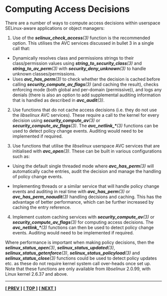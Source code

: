# Computing Access Decisions

There are a number of ways to compute access decisions within userspace
SELinux-aware applications or object managers:

1.  Use of the ***selinux_check_access**(3)* function is the
    recommended option. This utilises the AVC services discussed in
    bullet 3 in a single call that:

-   Dynamically resolves class and permissions strings to their
    class/permission values using ***string_to_security_class**(3)*
    and ***string_to_av_perm**(3)* with
    ***security_deny_unknown**(3)* to handle unknown
    classes/permissions.
-   Uses ***avc_has_perm**(3)* to check whether the decision is cached
    before calling ***security_compute_av_flags**(3)* (and caching
    the result), checks enforcing mode (both global and per-domain
    (permissive)), and logs any denials (there is also an option to add
    supplemental auditing information that is handled as described in
    ***avc_audit**(3)*.

2.  Use functions that do not cache access decisions (i.e. they do not
    use the *libselinux* AVC services). These require a call to the
    kernel for every decision using ***security_compute_av**(3)* or
    ***security_compute_av_flags**(3)*. The ***avc_netlink_\***(3)*
    functions can be used to detect policy change events. Auditing would
    need to be implemented if required.

3.  Use functions that utilise the *libselinux* userspace AVC services
    that are initialised with ***avc_open**(3)*. These can be built in
    various configurations such as:

-   Using the default single threaded mode where ***avc_has_perm**(3)*
    will automatically cache entries, audit the decision and manage
    the handling of policy change events.

-   Implementing threads or a similar service that will handle policy
    change events and auditing in real time with
    ***avc_has_perm**(3)* or ***avc_has_perm_noaudit**(3)*
    handling decisions and caching. This has the advantage of better
    performance, which can be further increased by caching the entry
    reference.

4.  Implement custom caching services with
    ***security_compute_av**(3)* or
    ***security_compute_av_flags**(3)* for computing access
    decisions. The ***avc_netlink_\***(3)* functions can then be used to
    detect policy change events. Auditing would need to be implemented
    if required.

Where performance is important when making policy decisions, then the
***selinux_status_open**(3)*, ***selinux_status_updated**(3)*,
***selinux_status_getenforce**(3)*,
***selinux_status_policyload**(3)* and ***selinux_status_close**(3)*
functions could be used to detect policy updates etc. as these do not
require kernel system call over-heads once set up. Note that these
functions are only available from *libselinux* 2.0.99, with Linux kernel
2.6.37 and above.


<!-- %CUTHERE% -->

---
**[[ PREV ]](computing_security_contexts.md)** **[[ TOP ]](#)** **[[ NEXT ]](domain_object_transitions.md)**

